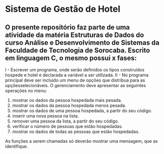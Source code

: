 # Sistema de Gestão de Hotel

## O presente repositório faz parte de uma atividade da matéria Estruturas de Dados do curso Análise e Desenvolvimento de Sistemas da Faculdade de Tecnologia de Sorocaba. Escrito em linguagem C, o mesmo possui x fases:

I - Escrever um programa, onde serão definidos os tipos construídos hospede e hotel e declarada a variável a ser utilizada.
II - No programa principal deve ser incluído um menu de opções que distribua para as opçõesselecionáveis.
O gerenciamento deve apresentar as seguintes operações no menu:

1. mostrar os dados da pessoa hospedada mais pesada.
2. mostrar os dados da pessoa hospedada menos pesada.
3. mostrar os dados de uma pessoa hospedada, a partir do seu código.
4. inserir uma nova pessoa na lista.
5. remover uma pessoa da lista, a partir do seu código.
6. verificar o número de pessoas que estão hospedadas.
7. mostrar os dados de todas as pessoas que estão hospedadas.

As funções a serem chamadas só deverão mostrar uma mensagem, que as identifique.
